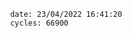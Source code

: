 

                date: 23/04/2022 16:41:20
                cycles: 66900

                         